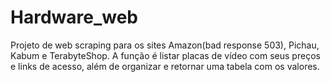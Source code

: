 # Hardware_web
 Projeto de web scraping para os sites Amazon(bad response 503), Pichau, Kabum e TerabyteShop. A função é listar placas de vídeo com seus preços e links de acesso, além de organizar e retornar uma tabela com os valores.
